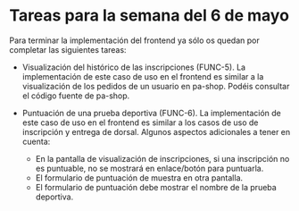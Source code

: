 # Tareas para la semana del 6 de mayo

Para terminar la implementación del frontend ya sólo os quedan por completar las siguientes tareas:

- Visualización del histórico de las inscripciones (FUNC-5). La implementación de este caso de uso en el frontend es similar a la visualización de los pedidos de un usuario en pa-shop. Podéis consultar el código fuente de pa-shop.

- Puntuación de una prueba deportiva (FUNC-6). La implementación de este caso de uso en el frontend es similar a los casos de uso de inscripción y entrega de dorsal. Algunos aspectos adicionales a tener en cuenta:
  - En la pantalla de visualización de inscripciones, si una inscripción no es puntuable, no se mostrará en enlace/botón para puntuarla.
  - El formulario de puntuación de muestra en otra pantalla.
  - El formulario de puntuación debe mostrar el nombre de la prueba deportiva.


